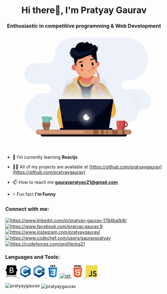 <h1 align="center">Hi there👋, I'm Pratyay Gaurav</h1>
<h3 align="center"> Enthusiastic in competitive programming & Web Development</h3>
<img align="right" alt="GIF" src="coding.gif" width="500"/>

- 🌱 I’m currently learning **Reactjs**

- 👨‍💻 All of my projects are available at [https://github.com/pratyaygaurav](https://github.com/pratyaygaurav)

- 📫 How to reach me **gauravpratyay21@gmail.com**

- ⚡ Fun fact **I'm Funny**

<h3 align="left">Connect with me:</h3>
<p align="left">
<a href="https://www.linkedin.com/in/pratyay-gaurav-1784ba1b8/" target="blank"><img align="center" src="https://raw.githubusercontent.com/rahuldkjain/github-profile-readme-generator/master/src/images/icons/Social/linked-in-alt.svg" alt="https://www.linkedin.com/in/pratyay-gaurav-1784ba1b8/" height="30" width="40" /></a>
<a href="https://fb.com/https://www.facebook.com/pratyay.gaurav.9" target="blank"><img align="center" src="https://raw.githubusercontent.com/rahuldkjain/github-profile-readme-generator/master/src/images/icons/Social/facebook.svg" alt="https://www.facebook.com/pratyay.gaurav.9" height="30" width="40" /></a>
<a href="https://instagram.com/https://www.instagram.com/pratyaygaurav/" target="blank"><img align="center" src="https://raw.githubusercontent.com/rahuldkjain/github-profile-readme-generator/master/src/images/icons/Social/instagram.svg" alt="https://www.instagram.com/pratyaygaurav/" height="30" width="40" /></a>
<a href="https://www.codechef.com/users/https://www.codechef.com/users/gauravpratyay" target="blank"><img align="center" src="https://cdn.jsdelivr.net/npm/simple-icons@3.1.0/icons/codechef.svg" alt="https://www.codechef.com/users/gauravpratyay" height="30" width="40" /></a>
<a href="https://codeforces.com/profile/https://codeforces.com/profile/pg21" target="blank"><img align="center" src="https://cdn.jsdelivr.net/npm/simple-icons@3.0.1/icons/codeforces.svg" alt="https://codeforces.com/profile/pg21" height="30" width="40" /></a>
</p>

<h3 align="left">Languages and Tools:</h3>
<p align="left"> <a href="https://getbootstrap.com" target="_blank"> <img src="https://raw.githubusercontent.com/devicons/devicon/master/icons/bootstrap/bootstrap-plain-wordmark.svg" alt="bootstrap" width="40" height="40"/> </a> <a href="https://www.cprogramming.com/" target="_blank"> <img src="https://raw.githubusercontent.com/devicons/devicon/master/icons/c/c-original.svg" alt="c" width="40" height="40"/> </a> <a href="https://www.w3schools.com/cpp/" target="_blank"> <img src="https://raw.githubusercontent.com/devicons/devicon/master/icons/cplusplus/cplusplus-original.svg" alt="cplusplus" width="40" height="40"/> </a> <a href="https://www.w3schools.com/css/" target="_blank"> <img src="https://raw.githubusercontent.com/devicons/devicon/master/icons/css3/css3-original-wordmark.svg" alt="css3" width="40" height="40"/> </a> <a href="https://git-scm.com/" target="_blank"> <img src="https://www.vectorlogo.zone/logos/git-scm/git-scm-icon.svg" alt="git" width="40" height="40"/> </a> <a href="https://www.w3.org/html/" target="_blank"> <img src="https://raw.githubusercontent.com/devicons/devicon/master/icons/html5/html5-original-wordmark.svg" alt="html5" width="40" height="40"/> </a> <a href="https://developer.mozilla.org/en-US/docs/Web/JavaScript" target="_blank"> <img src="https://raw.githubusercontent.com/devicons/devicon/master/icons/javascript/javascript-original.svg" alt="javascript" width="40" height="40"/> </a>

<p><img align="left" src="https://github-readme-stats.vercel.app/api/top-langs?username=pratyaygaurav&show_icons=true&locale=en&layout=compact" alt="pratyaygaurav" /></p>

<p>&nbsp;<img align="center" src="https://github-readme-stats.vercel.app/api?username=pratyaygaurav&show_icons=true&locale=en" alt="pratyaygaurav" /></p>
